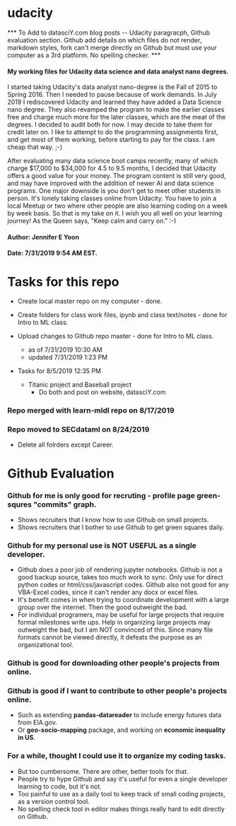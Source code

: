 # udacity  

*** To Add to datasciY.com blog posts -- Udacity paragracph, Github evaluation section. Github add details on which files do not render, markdown styles, fork can't merge directly on Github but must use your computer as a 3rd platform.  No spelling checker.  ***

#### My working files for Udacity data science and data analyst nano degrees.  

I started taking Udacity's data analyst nano-degree is the Fall of 2015 to Spring 2016.  Then I needed to pause because of work demands.  In July 2019 I rediscovered Udacity and learned they have added a Data Science nano degree.  They also revamped the program to make the earlier classes free and charge much more for the later classes, which are the meat of the degrees.  I decided to audit both for now.  I may decide to take them for credit later on.  I like to attempt to do the programming assignments first, and get most of them working, before starting to pay for the class.  I am cheap that way. ;-)  

After evaluating many data science boot camps recently, many of which charge $17,000 to $34,000 for 4.5 to 9.5 months, I decided that Udacity offers a good value for your money.  The program content is still very good, and may have improved with the addition of newer AI and data science programs.  One major downside is you don't get to meet other students in person.  It's lonely taking classes online from Udacity.  You have to join a local Meetup or two where other people are also learning coding on a week by week basis.  So that is my take on it.  I wish you all well on your learning journey!  As the Queen says, "Keep calm and carry on."  :-)

#### Author:  Jennifer E Yoon

#### Date: 7/31/2019 9:54 AM  EST.


# Tasks for this repo  

 * Create local master repo on my computer - done.
 * Create folders for class work files, ipynb and class text/notes - done for Intro to ML class.
 * Upload changes to Github repo master - done for Intro to ML class.
    - as of 7/31/2019 10:30 AM 
    - updated 7/31/2019  1:23 PM 
    
 * Tasks for 8/5/2019 12:35 PM  
   - Titanic project and Baseball project
     - Do both and post on website, datasciY.com
     
     
### Repo merged with learn-mldl repo on 8/17/2019  

### Repo moved to SECdataml on 8/24/2019  
  * Delete all folrders except Career.
  
# Github Evaluation  

### Github for me is only good for recruting - profile page green-squres "commits" graph.  
 * Shows recruiters that I know how to use Github on small projects.    
 * Shows recruiters that I bother to use Github to get green squares daily.  

### Github for my personal use is NOT USEFUL as a single developer.

  * Github does a poor job of rendering jupyter notebooks.
    Github is not a good backup source, takes too much work to sync.
    Only use for direct python codes or html/css/javascript codes. 
    Github also not good for any VBA-Excel codes, since it can't render any docx or excel files.
  * It's benefit comes in when trying to coordinate development with a large group over the internet.
    Then the good outweight the bad.
  * For individual programers, may be useful for large projects that require formal milestones write ups.
    Help in organizing large projects may outweight the bad, but I am NOT convinced of this.
    Since many file formats cannot be viewed directly, it defeats the purpose as an organizational tool.
    
### Github is good for downloading other people's projects from online.  

### Github is good if I want to contribute to other people's projects online.  

 * Such as extending **pandas-datareader** to include energy futures data from EIA.gov.
 * Or **geo-socio-mapping** package, and working on **economic inequality in US**.
 
### For a while, thought I could use it to organize my coding tasks.  
 * But too cumbersome.  There are other, better tools for that.
 * People try to hype Github and say it's useful for even a single developer learning to code, but it's not.
 * Too painful to use as a daily tool to keep track of small coding projects, as a version control tool.
 * No spelling check tool in editor makes things really hard to edit directly on Github.  
 
